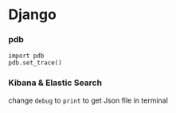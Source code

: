 # Django

### pdb
```python3
import pdb
pdb.set_trace()
```

### Kibana & Elastic Search
change `debug` to `print` to get Json file in terminal 